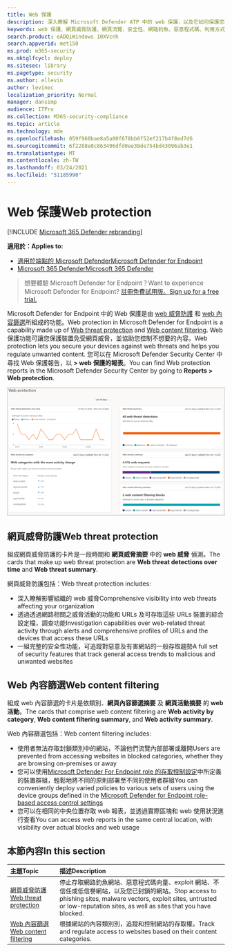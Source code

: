 ```yaml
---
title: Web 保護
description: 深入瞭解 Microsoft Defender ATP 中的 web 保護，以及它如何保護您的組織
keywords: web 保護、網頁威脅防護、網頁流覽、安全性、網路釣魚、惡意程式碼、利用方式、網站、網路保護、Edge、Internet Explorer、Chrome、Firefox、網頁瀏覽器、惡意網站
search.product: eADQiWindows 10XVcnh
search.appverid: met150
ms.prod: m365-security
ms.mktglfcycl: deploy
ms.sitesec: library
ms.pagetype: security
ms.author: ellevin
author: levinec
localization_priority: Normal
manager: dansimp
audience: ITPro
ms.collection: M365-security-compliance
ms.topic: article
ms.technology: mde
ms.openlocfilehash: 059f960bae8a5a00f678bb6f52ef217b4f8ed7d6
ms.sourcegitcommit: 6f2288e0c863496dfd0ee38de754bd43096ab3e1
ms.translationtype: MT
ms.contentlocale: zh-TW
ms.lasthandoff: 03/24/2021
ms.locfileid: "51185990"
---
```

# <a name="web-protection"></a><span data-ttu-id="15d2d-104">Web 保護</span><span class="sxs-lookup"><span data-stu-id="15d2d-104">Web protection</span></span>

[!INCLUDE [Microsoft 365 Defender rebranding](../../includes/microsoft-defender.md)]

<span data-ttu-id="15d2d-105">**適用於：**</span><span class="sxs-lookup"><span data-stu-id="15d2d-105">**Applies to:**</span></span>
- [<span data-ttu-id="15d2d-106">適用於端點的 Microsoft Defender</span><span class="sxs-lookup"><span data-stu-id="15d2d-106">Microsoft Defender for Endpoint</span></span>](https://go.microsoft.com/fwlink/p/?linkid=2154037)
- [<span data-ttu-id="15d2d-107">Microsoft 365 Defender</span><span class="sxs-lookup"><span data-stu-id="15d2d-107">Microsoft 365 Defender</span></span>](https://go.microsoft.com/fwlink/?linkid=2118804)


><span data-ttu-id="15d2d-108">想要體驗 Microsoft Defender for Endpoint？</span><span class="sxs-lookup"><span data-stu-id="15d2d-108">Want to experience Microsoft Defender for Endpoint?</span></span> [<span data-ttu-id="15d2d-109">註冊免費試用版。</span><span class="sxs-lookup"><span data-stu-id="15d2d-109">Sign up for a free trial.</span></span>](https://www.microsoft.com/microsoft-365/windows/microsoft-defender-atp?ocid=docs-wdatp-main-abovefoldlink&rtc=1)

<span data-ttu-id="15d2d-110">Microsoft Defender for Endpoint 中的 Web 保護是由 [web 威脅防護](web-threat-protection.md) 和 [web 內容篩選](web-content-filtering.md)所組成的功能。</span><span class="sxs-lookup"><span data-stu-id="15d2d-110">Web protection in Microsoft Defender for Endpoint is a capability made up of [Web threat protection](web-threat-protection.md) and [Web content filtering](web-content-filtering.md).</span></span> <span data-ttu-id="15d2d-111">Web 保護功能可讓您保護裝置免受網頁威脅，並協助您控制不想要的內容。</span><span class="sxs-lookup"><span data-stu-id="15d2d-111">Web protection lets you secure your devices against web threats and helps you regulate unwanted content.</span></span> <span data-ttu-id="15d2d-112">您可以在 Microsoft Defender Security Center 中尋找 Web 保護報告，以 **> web 保護的報表**。</span><span class="sxs-lookup"><span data-stu-id="15d2d-112">You can find Web protection reports in the Microsoft Defender Security Center by going to **Reports > Web protection**.</span></span>

![所有 web 保護卡的影像](images/web-protection.png)

## <a name="web-threat-protection"></a><span data-ttu-id="15d2d-114">網頁威脅防護</span><span class="sxs-lookup"><span data-stu-id="15d2d-114">Web threat protection</span></span>

<span data-ttu-id="15d2d-115">組成網頁威脅防護的卡片是一段時間和 **網頁威脅摘要** 中的 **web 威脅** 偵測。</span><span class="sxs-lookup"><span data-stu-id="15d2d-115">The cards that make up web threat protection are **Web threat detections over time** and **Web threat summary**.</span></span>

<span data-ttu-id="15d2d-116">網頁威脅防護包括：</span><span class="sxs-lookup"><span data-stu-id="15d2d-116">Web threat protection includes:</span></span>
- <span data-ttu-id="15d2d-117">深入瞭解影響組織的 web 威脅</span><span class="sxs-lookup"><span data-stu-id="15d2d-117">Comprehensive visibility into web threats affecting your organization</span></span>
- <span data-ttu-id="15d2d-118">透過透過網路相關之威脅活動的功能和 URLs 及可存取這些 URLs 裝置的綜合設定檔，調查功能</span><span class="sxs-lookup"><span data-stu-id="15d2d-118">Investigation capabilities over web-related threat activity through alerts and comprehensive profiles of URLs and the devices that access these URLs</span></span>
- <span data-ttu-id="15d2d-119">一組完整的安全性功能，可追蹤對惡意及有害網站的一般存取趨勢</span><span class="sxs-lookup"><span data-stu-id="15d2d-119">A full set of security features that track general access trends to malicious and unwanted websites</span></span>

## <a name="web-content-filtering"></a><span data-ttu-id="15d2d-120">Web 內容篩選</span><span class="sxs-lookup"><span data-stu-id="15d2d-120">Web content filtering</span></span>

<span data-ttu-id="15d2d-121">組成 web 內容篩選的卡片是依類別、**網頁內容篩選摘要** 及 **網頁活動摘要** 的 **web 活動**。</span><span class="sxs-lookup"><span data-stu-id="15d2d-121">The cards that comprise web content filtering are **Web activity by category**, **Web content filtering summary**, and **Web activity summary**.</span></span>

<span data-ttu-id="15d2d-122">Web 內容篩選包括：</span><span class="sxs-lookup"><span data-stu-id="15d2d-122">Web content filtering includes:</span></span>
- <span data-ttu-id="15d2d-123">使用者無法存取封鎖類別中的網站，不論他們流覽內部部署或離開</span><span class="sxs-lookup"><span data-stu-id="15d2d-123">Users are prevented from accessing websites in blocked categories, whether they are browsing on-premises or away</span></span>
- <span data-ttu-id="15d2d-124">您可以使用[Microsoft Defender For Endpoint role 的存取控制設定](https://docs.microsoft.com/microsoft-365/security/defender-endpoint/rbac)中所定義的裝置群組，輕鬆地將不同的原則部署至不同的使用者群組</span><span class="sxs-lookup"><span data-stu-id="15d2d-124">You can conveniently deploy varied policies to various sets of users using the device groups defined in the [Microsoft Defender for Endpoint role-based access control settings](https://docs.microsoft.com/microsoft-365/security/defender-endpoint/rbac)</span></span>
- <span data-ttu-id="15d2d-125">您可以在相同的中央位置存取 web 報表，並透過實際區塊和 web 使用狀況進行查看</span><span class="sxs-lookup"><span data-stu-id="15d2d-125">You can access web reports in the same central location, with visibility over actual blocks and web usage</span></span>

## <a name="in-this-section"></a><span data-ttu-id="15d2d-126">本節內容</span><span class="sxs-lookup"><span data-stu-id="15d2d-126">In this section</span></span>

<span data-ttu-id="15d2d-127">主題</span><span class="sxs-lookup"><span data-stu-id="15d2d-127">Topic</span></span> | <span data-ttu-id="15d2d-128">描述</span><span class="sxs-lookup"><span data-stu-id="15d2d-128">Description</span></span>
:---|:---
[<span data-ttu-id="15d2d-129">網頁威脅防護</span><span class="sxs-lookup"><span data-stu-id="15d2d-129">Web threat protection</span></span>](web-threat-protection.md) | <span data-ttu-id="15d2d-130">停止存取網路釣魚網站、惡意程式碼向量、exploit 網站、不信任或低信譽網站，以及您已封鎖的網站。</span><span class="sxs-lookup"><span data-stu-id="15d2d-130">Stop access to phishing sites, malware vectors, exploit sites, untrusted or low-reputation sites, as well as sites that you have blocked.</span></span>
[<span data-ttu-id="15d2d-131">Web 內容篩選</span><span class="sxs-lookup"><span data-stu-id="15d2d-131">Web content filtering</span></span>](web-content-filtering.md) | <span data-ttu-id="15d2d-132">根據網站的內容類別別，追蹤和控制網站的存取權。</span><span class="sxs-lookup"><span data-stu-id="15d2d-132">Track and regulate access to websites based on their content categories.</span></span>
